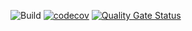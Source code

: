 ![Build](https://github.com/DenKorporation/TaskManager/actions/workflows/dotnet-build.yml/badge.svg)
[![codecov](https://codecov.io/github/DenKorporation/TaskManager/graph/badge.svg?token=HSQ5EE0OH0)](https://codecov.io/github/DenKorporation/TaskManager)
[![Quality Gate Status](https://sonarcloud.io/api/project_badges/measure?project=denkorporation_taskmanager&metric=alert_status)](https://sonarcloud.io/summary/new_code?id=denkorporation_taskmanager)